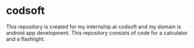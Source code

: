 # codsoft
This repository is created for my internship at codsoft and my domain is android app development. This repository consists of code for a calculator and a flashlight.



